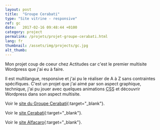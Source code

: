 ```yaml
---
layout: post
title:  "Groupe Cerabati"
type: "Site vitrine - responsive"
ref: gc
date:   2017-02-16 09:48:44 +0100
category: project
permalink: /projets/projet-groupe-cerabati.html
lang: fr
thumbnail: /assets/img/projects/gc.jpg
alt_thumb:
---
```


Mon projet coup de coeur chez Actitudes car c'est le premier multisite Wordpress que j'ai eu à faire. 

Il est multilangue, responsive et j'ai pu le réaliser de A à Z sans contraintes spécifiques.
C'est un projet que j'ai aimé par son aspect graphique, technique, j'ai pu jouer avec quelques animations <abbr title="Cascading Style Sheets">CSS</abbr> et découvrir Wordpress dans son aspect multisite.

Voir le [site du Groupe Cerabati](http://groupecerabati.com/ "Groupe Cerabati (nouvelle fenêtre)"){:target="_blank"}.

Voir le [site Cerabati](http://cerabati.fr/ "Cerabati (nouvelle fenêtre)"){:target="_blank"}.

Voir le [site Alfacaro](http://alfacaro.fr/ "Alfacaro (nouvelle fenêtre)"){:target="_blank"}.

<img src="{{ site.baseurl }}/assets/img/projects/gc_large.jpg" alt="" 
             srcset="{{ site.baseurl }}/assets/img/projects/gc_medium.jpg 670w,
          {{ site.baseurl }}/assets/img/projects/gc_large.jpg 1024w"
          sizes="(min-width:671px) 1024px"/> 

<img src="{{ site.baseurl }}/assets/img/projects/cerabati_large.jpg" alt="" 
             srcset="{{ site.baseurl }}/assets/img/projects/cerabati_medium.jpg 670w,
          {{ site.baseurl }}/assets/img/projects/cerabati_large.jpg 1024w"
          sizes="(min-width:671px) 1024px"/> 

<img src="{{ site.baseurl }}/assets/img/projects/alfacaro_large.jpg" alt="" 
             srcset="{{ site.baseurl }}/assets/img/projects/alfacaro_medium.jpg 670w,
          {{ site.baseurl }}/assets/img/projects/alfacaro_large.jpg 1024w"
          sizes="(min-width:671px) 1024px"/> 